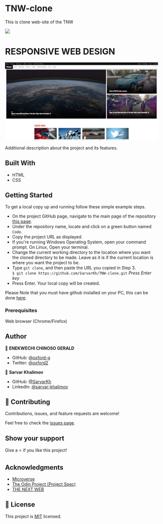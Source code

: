 # TNW-clone
This is clone web-site of the TNW

![](https://img.shields.io/badge/Microverse-blueviolet)

# RESPONSIVE WEB DESIGN

![screenshot](ScreenShot_of_main_page.jpg)

Additional description about the project and its features.

## Built With

- HTML
- CSS


## Getting Started

To get a local copy up and running follow these simple example steps.

- On the project GitHub page, navigate to the main page of the repository [this page](https://github.com/SarvarKh/TNW-clone/tree/feature-branch).
- Under the repository name, locate and click on a green button named `Code`.
- Copy the project URL as displayed.
- If you're running Windows Operating System, open your command prompt. On Linux, Open your terminal.
- Change the current working directory to the location where you want the cloned directory to be made. Leave as it is if the current location is where you want the project to be.
- Type `git clone`, and then paste the URL you copied in Step 3.<br>
  `$ git clone https://github.com/SarvarKh/TNW-clone.git` <em>Press Enter key</em><br>
- Press Enter. Your local copy will be created.

Please Note that you must have github installed on your PC, this can be done [here](https://gist.github.com/derhuerst/1b15ff4652a867391f03).


### Prerequisites

Web browser (Chrome/Firefox)


## Author

👤 **ENEKWECHI CHINOSO GERALD**

- GitHub: [@oxford-g](https://github.com/oxford-g)
- Twitter: [@oxford2](https://twitter.com/oxford2)

👤 **Sarvar Khalimov**

- GitHub: [@SarvarKh](https://github.com/SarvarKh)
- LinkedIn: [@sarvar-khalimov](https://www.linkedin.com/in/sarvar-khalimov-208797143/)


## 🤝 Contributing

Contributions, issues, and feature requests are welcome!

Feel free to check the [issues page](issues/).

## Show your support

Give a ⭐️ if you like this project!

## Acknowledgments

- [Microverse](https://.microverse.org/)
- [The Odin Project (Project Spec)](https://www.theodinproject.com/courses/javascript/lessons/weather-app)
- [THE NEXT WEB](https://thenextweb.com/)

## 📝 License

This project is [MIT](lic.url) licensed.

